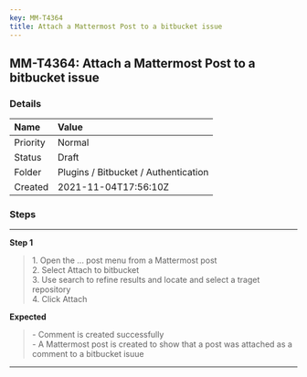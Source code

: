 ```yaml
---
key: MM-T4364
title: Attach a Mattermost Post to a bitbucket issue
---
```


## MM-T4364: Attach a Mattermost Post to a bitbucket issue

### Details

| Name     | Value                                |
| :------- | :----------------------------------- |
| Priority | Normal                               |
| Status   | Draft                                |
| Folder   | Plugins / Bitbucket / Authentication |
| Created  | 2021-11-04T17:56:10Z                 |

### Steps

<hr/>

**Step 1**

> <article>1. Open the ... post menu from a Mattermost post<br />2. Select Attach to bitbucket<br />3. Use search to refine results and locate and select a traget repository <br />4. Click Attach</article>

**Expected**

> <article>- Comment is created successfully<br />- A Mattermost post is created to show that a post was attached as a comment to a bitbucket isuue</article>

<hr/>
